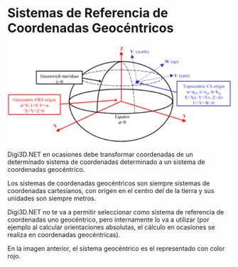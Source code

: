 # Sistemas de Referencia de Coordenadas Geocéntricos

![Gráfico mostrando mostrando sistemas de referencia de coordenadas geocéntrico y topocéntrico](../../../../../.gitbook/assets/geocentrico-y-topocentrico.png)

Digi3D.NET en ocasiones debe transformar coordenadas de un determinado sistema de coordenadas determinado a un sistema de coordenadas geocéntrico.

Los sistemas de coordenadas geocéntricos son siempre sistemas de coordenadas cartesianos, con origen en el centro del de la tierra y sus unidades son siempre metros.

Digi3D.NET no te va a permitir seleccionar como sistema de referencia de coordenadas uno geocéntrico, pero internamente lo va a utilizar \(por ejemplo al calcular orientaciones absolutas, el cálculo en ocasiones se realiza en coordenadas geocéntricas\).

En la imagen anterior, el sistema geocéntrico es el representado con color rojo.

